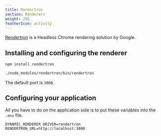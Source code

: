 ```yaml
---
title: Rendertron
section: Renderers
weight: 205
featherIcon: activity
---
```


[Rendertron](https://github.com/GoogleChrome/rendertron) is a Headless Chrome rendering solution by Google.

## Installing and configuring the renderer

```bash
npm install rendertron
```

```bash
./node_modules/rendertron/bin/rendertron
```

The default port is `3000`.

## Configuring your application

All you have to do on the application side is to put these variables into the `.env` file.

```
DYNAMIC_RENDERER_DRIVER=rendertron
RENDERTRON_URL=http://localhost:3000
```
